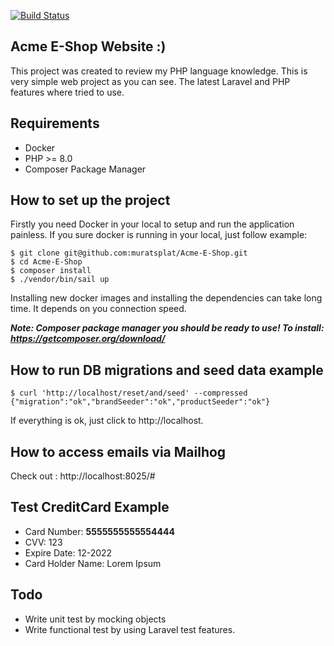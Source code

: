 [![Build Status](https://travis-ci.org/muratsplat/Acme-E-Shop.svg?branch=main)](https://travis-ci.org/muratsplat/Acme-E-Shop)
## Acme E-Shop Website :)

This project was created to review my PHP language knowledge. 
This is very simple web project as you can see. The latest Laravel and PHP features where tried to use.
## Requirements
* Docker
* PHP >= 8.0
* Composer Package Manager

## How to set up the project
Firstly you need Docker in your local to setup and run the application painless.
If you sure docker is running in your local, just follow example:
```shell
$ git clone git@github.com:muratsplat/Acme-E-Shop.git
$ cd Acme-E-Shop
$ composer install
$ ./vendor/bin/sail up
```
Installing new docker images and installing the dependencies can take long time.
It depends on you connection speed.

***Note: Composer package manager you should be ready to use! To install: https://getcomposer.org/download/*** 


## How to run DB migrations and seed data example
```shell
$ curl 'http://localhost/reset/and/seed' --compressed
{"migration":"ok","brandSeeder":"ok","productSeeder":"ok"}
```
If everything is ok, just click to http://localhost.


## How to access emails via Mailhog
Check out : http://localhost:8025/#


## Test CreditCard Example
* Card Number: **5555555555554444**
* CVV: 123
* Expire Date: 12-2022
* Card Holder Name: Lorem Ipsum

## Todo
* Write unit test by mocking objects
* Write functional test by using Laravel test features.
